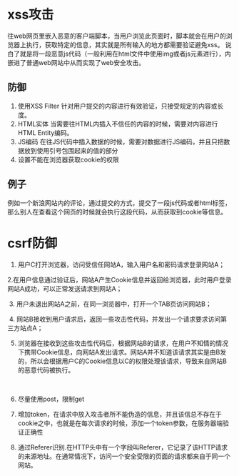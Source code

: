 # xss攻击
往web网页里嵌入恶意的客户端脚本，当用户浏览此页面时，脚本就会在用户的浏览器上执行，获取特定的信息，其实就是所有输入的地方都需要验证避免xss。
说白了就是将一段恶意js代码（一般利用在html文件中使用img或者js元素进行），内嵌进了普通web网站中从而实现了web安全攻击。
## 防御
1. 使用XSS Filter
  针对用户提交的内容进行有效验证，只接受规定的内容或长度。
2. HTML实体
  当需要往HTML内插入不信任的内容的时候，需要对内容进行HTML Entity编码。
3. JS编码
  在往JS代码中插入数据的时候，需要对数据进行JS编码，并且只把数据放到使用引号包围起来的值的部分
4. 设置不能在浏览器获取cookie的权限
## 例子
例如一个新浪网站内的评论，通过提交的方式，提交了一段js代码或者html标签，那么别人在查看这个网页的时候就会执行这段代码，从而获取到cookie等信息。
# csrf防御

1. 用户C打开浏览器，访问受信任网站A，输入用户名和密码请求登录网站A；

​       2.在用户信息通过验证后，网站A产生Cookie信息并返回给浏览器，此时用户登录网站A成功，可以正常发送请求到网站A；

​       3. 用户未退出网站A之前，在同一浏览器中，打开一个TAB页访问网站B；

​       4. 网站B接收到用户请求后，返回一些攻击性代码，并发出一个请求要求访问第三方站点A；

5. 浏览器在接收到这些攻击性代码后，根据网站B的请求，在用户不知情的情况下携带Cookie信息，向网站A发出请求。网站A并不知道该请求其实是由B发的，所以会根据用户C的Cookie信息以C的权限处理该请求，导致来自网站B的恶意代码被执行。 

   ​

1. 尽量使用post，限制get
2. 增加token，在请求中放入攻击者所不能伪造的信息，并且该信总不存在于cookie之中，也就是在每次请求的时候，添加一个token参数，在服务器端验证正确性
3. 通过Referer识别.在HTTP头中有一个字段叫Referer，它记录了该HTTP请求的来源地址。在通常情况下，访问一个安全受限的页面的请求都来自于同一个网站。

